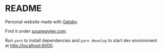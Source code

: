 # README

Personal website made with [Gatsby](https://www.gatsbyjs.org/).

Find it under [soupwaylee.com](https://www.soupwaylee.com).


Run `yarn` to install dependencies and `yarn develop` to start dev environment at [http://localhost:8000](http://localhost:8000).
